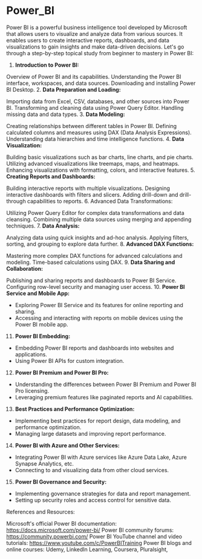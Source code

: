 # Power_BI
Power BI is a powerful business intelligence tool developed by Microsoft that allows users to visualize and analyze data from various sources. It enables users to create interactive reports, dashboards, and data visualizations to gain insights and make data-driven decisions. Let's go through a step-by-step topical study from beginner to mastery in Power BI:

1. **Introduction to Power BI:**

Overview of Power BI and its capabilities.
Understanding the Power BI interface, workspaces, and data sources.
Downloading and installing Power BI Desktop.
2. **Data Preparation and Loading:**

Importing data from Excel, CSV, databases, and other sources into Power BI.
Transforming and cleaning data using Power Query Editor.
Handling missing data and data types.
3. **Data Modeling:**

Creating relationships between different tables in Power BI.
Defining calculated columns and measures using DAX (Data Analysis Expressions).
Understanding data hierarchies and time intelligence functions.
4. **Data Visualization:**

Building basic visualizations such as bar charts, line charts, and pie charts.
Utilizing advanced visualizations like treemaps, maps, and heatmaps.
Enhancing visualizations with formatting, colors, and interactive features.
5. **Creating Reports and Dashboards:**

Building interactive reports with multiple visualizations.
Designing interactive dashboards with filters and slicers.
Adding drill-down and drill-through capabilities to reports.
6. Advanced Data Transformations:

Utilizing Power Query Editor for complex data transformations and data cleansing.
Combining multiple data sources using merging and appending techniques.
7. **Data Analysis:**

Analyzing data using quick insights and ad-hoc analysis.
Applying filters, sorting, and grouping to explore data further.
8. **Advanced DAX Functions:**

Mastering more complex DAX functions for advanced calculations and modeling.
Time-based calculations using DAX.
9. **Data Sharing and Collaboration:**

Publishing and sharing reports and dashboards to Power BI Service.
Configuring row-level security and managing user access.
10. **Power BI Service and Mobile App:**
- Exploring Power BI Service and its features for online reporting and sharing.
- Accessing and interacting with reports on mobile devices using the Power BI mobile app.

11. **Power BI Embedding:**
- Embedding Power BI reports and dashboards into websites and applications.
- Using Power BI APIs for custom integration.

12. **Power BI Premium and Power BI Pro:**
- Understanding the differences between Power BI Premium and Power BI Pro licensing.
- Leveraging premium features like paginated reports and AI capabilities.

13. **Best Practices and Performance Optimization:**
- Implementing best practices for report design, data modeling, and performance optimization.
- Managing large datasets and improving report performance.

14. **Power BI with Azure and Other Services:**
- Integrating Power BI with Azure services like Azure Data Lake, Azure Synapse Analytics, etc.
- Connecting to and visualizing data from other cloud services.

15. **Power BI Governance and Security:**
- Implementing governance strategies for data and report management.
- Setting up security roles and access control for sensitive data.

References and Resources:

Microsoft's official Power BI documentation: https://docs.microsoft.com/power-bi/
Power BI community forums: https://community.powerbi.com/
Power BI YouTube channel and video tutorials: https://www.youtube.com/c/PowerBITraining
Power BI blogs and online courses: Udemy, LinkedIn Learning, Coursera, Pluralsight, 
